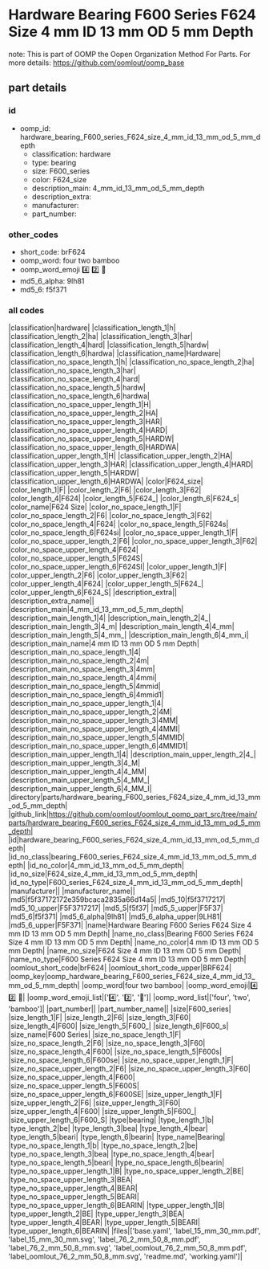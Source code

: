 # Hardware Bearing F600 Series F624 Size 4 mm ID 13 mm OD 5 mm Depth  

note: This is part of OOMP the Oopen Organization Method For Parts. For more details: https://github.com/oomlout/oomp_base

##  part details





### id
* oomp_id: hardware_bearing_F600_series_F624_size_4_mm_id_13_mm_od_5_mm_depth
  * classification: hardware
  * type: bearing
  * size: F600_series
  * color: F624_size
  * description_main: 4_mm_id_13_mm_od_5_mm_depth
  * description_extra: 
  * manufacturer: 
  * part_number: 

### other_codes
* short_code: brF624
* oomp_word: four two bamboo
* oomp_word_emoji :four: :two: :bamboo:
* md5_6_alpha: 9lh81
* md5_6: f5f371

### all codes 
|classification|hardware|
|classification_length_1|h|
|classification_length_2|ha|
|classification_length_3|har|
|classification_length_4|hard|
|classification_length_5|hardw|
|classification_length_6|hardwa|
|classification_name|Hardware|
|classification_no_space_length_1|h|
|classification_no_space_length_2|ha|
|classification_no_space_length_3|har|
|classification_no_space_length_4|hard|
|classification_no_space_length_5|hardw|
|classification_no_space_length_6|hardwa|
|classification_no_space_upper_length_1|H|
|classification_no_space_upper_length_2|HA|
|classification_no_space_upper_length_3|HAR|
|classification_no_space_upper_length_4|HARD|
|classification_no_space_upper_length_5|HARDW|
|classification_no_space_upper_length_6|HARDWA|
|classification_upper_length_1|H|
|classification_upper_length_2|HA|
|classification_upper_length_3|HAR|
|classification_upper_length_4|HARD|
|classification_upper_length_5|HARDW|
|classification_upper_length_6|HARDWA|
|color|F624_size|
|color_length_1|F|
|color_length_2|F6|
|color_length_3|F62|
|color_length_4|F624|
|color_length_5|F624_|
|color_length_6|F624_s|
|color_name|F624 Size|
|color_no_space_length_1|F|
|color_no_space_length_2|F6|
|color_no_space_length_3|F62|
|color_no_space_length_4|F624|
|color_no_space_length_5|F624s|
|color_no_space_length_6|F624si|
|color_no_space_upper_length_1|F|
|color_no_space_upper_length_2|F6|
|color_no_space_upper_length_3|F62|
|color_no_space_upper_length_4|F624|
|color_no_space_upper_length_5|F624S|
|color_no_space_upper_length_6|F624SI|
|color_upper_length_1|F|
|color_upper_length_2|F6|
|color_upper_length_3|F62|
|color_upper_length_4|F624|
|color_upper_length_5|F624_|
|color_upper_length_6|F624_S|
|description_extra||
|description_extra_name||
|description_main|4_mm_id_13_mm_od_5_mm_depth|
|description_main_length_1|4|
|description_main_length_2|4_|
|description_main_length_3|4_m|
|description_main_length_4|4_mm|
|description_main_length_5|4_mm_|
|description_main_length_6|4_mm_i|
|description_main_name|4 mm ID 13 mm OD 5 mm Depth|
|description_main_no_space_length_1|4|
|description_main_no_space_length_2|4m|
|description_main_no_space_length_3|4mm|
|description_main_no_space_length_4|4mmi|
|description_main_no_space_length_5|4mmid|
|description_main_no_space_length_6|4mmid1|
|description_main_no_space_upper_length_1|4|
|description_main_no_space_upper_length_2|4M|
|description_main_no_space_upper_length_3|4MM|
|description_main_no_space_upper_length_4|4MMI|
|description_main_no_space_upper_length_5|4MMID|
|description_main_no_space_upper_length_6|4MMID1|
|description_main_upper_length_1|4|
|description_main_upper_length_2|4_|
|description_main_upper_length_3|4_M|
|description_main_upper_length_4|4_MM|
|description_main_upper_length_5|4_MM_|
|description_main_upper_length_6|4_MM_I|
|directory|parts/hardware_bearing_F600_series_F624_size_4_mm_id_13_mm_od_5_mm_depth|
|github_link|https://github.com/oomlout/oomlout_oomp_part_src/tree/main/parts/hardware_bearing_F600_series_F624_size_4_mm_id_13_mm_od_5_mm_depth|
|id|hardware_bearing_F600_series_F624_size_4_mm_id_13_mm_od_5_mm_depth|
|id_no_class|bearing_F600_series_F624_size_4_mm_id_13_mm_od_5_mm_depth|
|id_no_color|4_mm_id_13_mm_od_5_mm_depth|
|id_no_size|F624_size_4_mm_id_13_mm_od_5_mm_depth|
|id_no_type|F600_series_F624_size_4_mm_id_13_mm_od_5_mm_depth|
|manufacturer||
|manufacturer_name||
|md5|f5f37172172e359bcaca2835a66d14a5|
|md5_10|f5f3717217|
|md5_10_upper|F5F3717217|
|md5_5|f5f37|
|md5_5_upper|F5F37|
|md5_6|f5f371|
|md5_6_alpha|9lh81|
|md5_6_alpha_upper|9LH81|
|md5_6_upper|F5F371|
|name|Hardware Bearing F600 Series F624 Size 4 mm ID 13 mm OD 5 mm Depth|
|name_no_class|Bearing F600 Series F624 Size 4 mm ID 13 mm OD 5 mm Depth|
|name_no_color|4 mm ID 13 mm OD 5 mm Depth|
|name_no_size|F624 Size 4 mm ID 13 mm OD 5 mm Depth|
|name_no_type|F600 Series F624 Size 4 mm ID 13 mm OD 5 mm Depth|
|oomlout_short_code|brF624|
|oomlout_short_code_upper|BRF624|
|oomp_key|oomp_hardware_bearing_F600_series_F624_size_4_mm_id_13_mm_od_5_mm_depth|
|oomp_word|four two bamboo|
|oomp_word_emoji|:four: :two: :bamboo:|
|oomp_word_emoji_list|[':four:', ':two:', ':bamboo:']|
|oomp_word_list|['four', 'two', 'bamboo']|
|part_number||
|part_number_name||
|size|F600_series|
|size_length_1|F|
|size_length_2|F6|
|size_length_3|F60|
|size_length_4|F600|
|size_length_5|F600_|
|size_length_6|F600_s|
|size_name|F600 Series|
|size_no_space_length_1|F|
|size_no_space_length_2|F6|
|size_no_space_length_3|F60|
|size_no_space_length_4|F600|
|size_no_space_length_5|F600s|
|size_no_space_length_6|F600se|
|size_no_space_upper_length_1|F|
|size_no_space_upper_length_2|F6|
|size_no_space_upper_length_3|F60|
|size_no_space_upper_length_4|F600|
|size_no_space_upper_length_5|F600S|
|size_no_space_upper_length_6|F600SE|
|size_upper_length_1|F|
|size_upper_length_2|F6|
|size_upper_length_3|F60|
|size_upper_length_4|F600|
|size_upper_length_5|F600_|
|size_upper_length_6|F600_S|
|type|bearing|
|type_length_1|b|
|type_length_2|be|
|type_length_3|bea|
|type_length_4|bear|
|type_length_5|beari|
|type_length_6|bearin|
|type_name|Bearing|
|type_no_space_length_1|b|
|type_no_space_length_2|be|
|type_no_space_length_3|bea|
|type_no_space_length_4|bear|
|type_no_space_length_5|beari|
|type_no_space_length_6|bearin|
|type_no_space_upper_length_1|B|
|type_no_space_upper_length_2|BE|
|type_no_space_upper_length_3|BEA|
|type_no_space_upper_length_4|BEAR|
|type_no_space_upper_length_5|BEARI|
|type_no_space_upper_length_6|BEARIN|
|type_upper_length_1|B|
|type_upper_length_2|BE|
|type_upper_length_3|BEA|
|type_upper_length_4|BEAR|
|type_upper_length_5|BEARI|
|type_upper_length_6|BEARIN|
|files|['base.yaml', 'label_15_mm_30_mm.pdf', 'label_15_mm_30_mm.svg', 'label_76_2_mm_50_8_mm.pdf', 'label_76_2_mm_50_8_mm.svg', 'label_oomlout_76_2_mm_50_8_mm.pdf', 'label_oomlout_76_2_mm_50_8_mm.svg', 'readme.md', 'working.yaml']|
